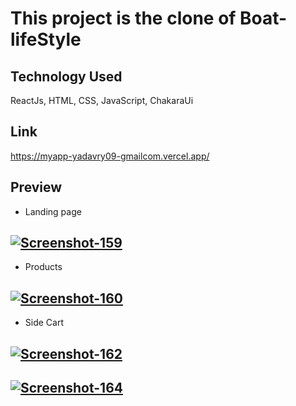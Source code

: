 # This project is the clone of Boat-lifeStyle

## Technology Used
 ReactJs,  HTML, CSS, JavaScript,  ChakaraUi 

## Link
https://myapp-yadavry09-gmailcom.vercel.app/

 ## Preview
  * Landing page
 ## <a href="https://ibb.co/LkdQZcW"><img src="https://i.ibb.co/yfFhQZ1/Screenshot-159.png" alt="Screenshot-159" border="0" /></a>
 * Products
 ## <a href="https://ibb.co/Wtwm4yn"><img src="https://i.ibb.co/ZmPqp8d/Screenshot-160.png" alt="Screenshot-160" border="0" /></a>
 * Side Cart
 ## <a href="https://ibb.co/RSk5mQ2"><img src="https://i.ibb.co/N3d4PWx/Screenshot-162.png" alt="Screenshot-162" border="0" /></a>
 
 ## <a href="https://ibb.co/VLxFsk7"><img src="https://i.ibb.co/grd0xc5/Screenshot-164.png" alt="Screenshot-164" border="0" /></a>
